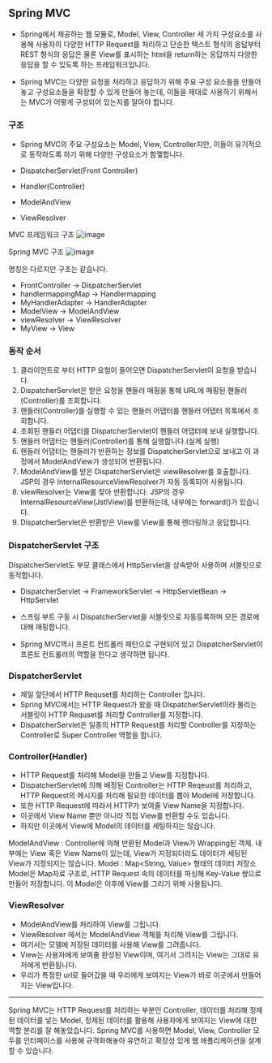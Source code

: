 ## Spring MVC
- Spring에서 제공하는 웹 모듈로, Model, View, Controller 세 가지 구성요소를 사용해 사용자의 다양한 HTTP Request를 처리하고
단순한 텍스트 형식의 응답부터 REST 형식의 응답은 물론 View를 표시하는 html을 return하는 응답까지 다양한 응답을 할 수 있도록 하는 프레임워크입니다.

- Spring MVC는 다양한 요청을 처리하고 응답하기 위해 주요 구성 요소들을 만들어 놓고 구성요소들을 확장할 수 있게 만들어 놓는데,
이들을 제대로 사용하기 위해서는 MVC가 어떻게 구성되어 있는지를 알아야 합니다.

### 구조
- Spring MVC의 주요 구성요소는 Model, View, Controller지만, 이들이 유기적으로 동작하도록 하기 위해 다양한 구성요소가 함껳합니다.

- DispatcherServlet(Front Controller)
- Handler(Controller)
- ModelAndView
- ViewResolver

MVC 프레임워크 구조
![image](https://github.com/kingaser/Study/assets/104209781/a740ba85-b87b-43ae-a208-eb46f0089a2c)

Spring MVC 구조
![image](https://github.com/kingaser/Study/assets/104209781/b3fd115e-bae3-4d68-b7cf-33ebaf313100)

명칭은 다르지만 구조는 같습니다.

- FrontController -> DispatcherServlet
- handlermappingMap -> Handlermapping
- MyHandlerAdapter -> HandlerAdapter
- ModelView -> ModelAndView
- viewResolver -> ViewResolver
- MyView -> View

### 동작 순서
1. 클라이언트로 부터 HTTP 요청이 들어오면 DispatcherServlet이 요청을 받습니다.
2. DispatcherServlet은 받은 요청을 핸들러 매핑을 통해 URL에 매핑된 핸들러(Controller)를 조회합니다.
3. 핸들러(Controller)를 실행할 수 있는 핸들러 어댑터를 핸들러 어댑터 목록에서 조회합니다.
4. 조회된 핸들러 어댑터를 DispatcherServlet이 핸들러 어댑터에 보내 실행합니다.
5. 핸들러 어댑터는 핸들러(Controller)를 통해 실행합니다.(실제 실행)
6. 핸들러 어댑터는 핸들러가 반환하는 정보를 DispatcherServlet으로 보내고 이 과정에서 ModelAndView가 생성되어 반환됩니다.
7. ModelAndView를 받은 DispatcherServlet은 viewResolver를 호출합니다. JSP의 경우 InternalResourceViewResolver가 자동 등록되어 사용됩니다.
8. viewResolver는 View를 찾아 반환합니다. JSP의 경우 InternalResourceView(JstlView)를 반환하는데, 내부에는 forward()가 있습니다.
9. DispatcherServlet은 반환받은 View를 View를 통해 렌더링하고 응답합니다.

### DispatcherServlet 구조
DispatcherServlet도 부모 클래스에서 HttpServlet을 상속받아 사용하며 서블릿으로 동작합니다.
- DispatcherServlet -> FrameworkServlet -> HttpServletBean -> HttpServlet

- 스프링 부트 구동 시 DispatcherServlet을 서블릿으로 자동등록하며 모든 경로에 대해 매핑합니다.
- Spring MVC역시 프론트 컨트롤러 패턴으로 구현되어 있고 DispatcherServlet이 프론트 컨트롤러의 역할을 한다고 생각하면 됩니다.

### DispatcherServlet
- 제일 앞단에서 HTTP Requset를 처리하는 Controller 입니다.
- Spring MVC에서는 HTTP Request가 왔을 때 DispatcherServlet이라 불리는 서블릿이 HTTP Requset를 처리할 Controller를 지정합니다.
- DispatcherServlet은 일종의 HTTP Request를 처리할 Controller를 지정하는 Controller로 Super Controller 역할을 합니다.

### Controller(Handler)
- HTTP Request를 처리해 Model을 만들고 View를 지정합니다.
- DispatcherServlet에 의해 배정된 Controller는 HTTP Reqeust를 처리하고, HTTP Request의 메시지를 처리해 필요한 데이터를 뽑아 Model에 저장합니다.
- 또한 HTTP Request에 따라서 HTTP가 보여줄 View Name을 지정합니다.
- 이곳에서 View Name 뿐만 아니라 직접 View를 반환할 수도 있습니다.
- 하지만 이곳에서 View에 Model의 데이터를 세팅하지는 않습니다.

ModelAndView : Controller에 의해 반환된 Model과 View가 Wrapping된 객체. 내부에는 View 혹은 View Name이 있는데, View가 지정되더라도 데이터가 세팅된 View가 지정되지는 않습니다.
Model : Map<String, Value> 형태의 데이터 저장소
Model은 Map자료 구조로, HTTP Request 속의 데이터를 파싱해 Key-Value 쌍으로 만들어 저장합니다. 이 Model은 이후에 View를 그리기 위해 사용됩니다.

### ViewResolver
- ModelAndView를 처리하여 View를 그립니다.
- ViewResolver 에서는 ModelAndView 객체를 처리해 View를 그립니다.
- 여기서는 모델에 저장된 데이터를 사용해 View를 그려줍니다.
- View는 사용자에게 보여줄 완성된 View이며, 여기서 그려지는 View는 그대로 유저에게 반환됩니다.
- 우리가 특정한 url로 들어갔을 때 우리에게 보여지는 View가 바로 이곳에서 만들어지는 View입니다.

---
Spring MVC는 HTTP Request를 처리하는 부분인 Controller, 데이터를 처리해 정제된 데이터를 넣는 Model, 정제된 데이터를 활용해 사용자에게 보여지는 View에 대한 역할 분리를 잘 해놓았습니다.
Spring MVC를 사용하면 Model, View, Controller 모두를 인터페이스를 사용해 규격화해놓아 유연하고 확장성 있게 웹 애플리케이션을 설계할 수 있습니다.
